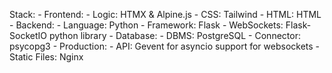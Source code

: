 Stack:
    - Frontend:
        - Logic: HTMX & Alpine.js
        - CSS: Tailwind
        - HTML: HTML
    - Backend:
        - Language: Python
        - Framework: Flask
        - WebSockets: Flask-SocketIO python library
    - Database:
        - DBMS: PostgreSQL
        - Connector: psycopg3
    - Production:
        - API: Gevent for asyncio support for websockets
        - Static Files: Nginx